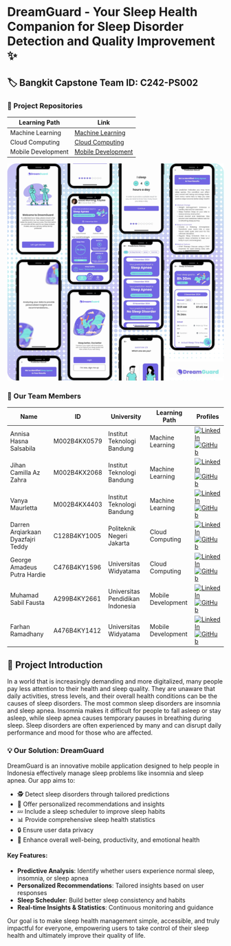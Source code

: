 # DreamGuard - Your Sleep Health Companion for Sleep Disorder Detection and Quality Improvement ✨

## 🏷️ Bangkit Capstone Team ID: C242-PS002

### 🔗 Project Repositories

| Learning Path | Link |
|--------------|-------------|
| Machine Learning | [Machine Learning](https://github.com/dreamguard-id/DreamGuard/tree/machine-learning) |
| Cloud Computing | [Cloud Computing](https://github.com/dreamguard-id/DreamGuard/tree/cloud-computing) |
| Mobile Development | [Mobile Development](https://github.com/dreamguard-id/DreamGuard/tree/mobile-development) |

![Desktop - 1](https://github.com/jihancamilla24/CapstoneStuff/blob/main/cover.png?raw=true)

### 👥 Our Team Members

| Name | ID | University | Learning Path | Profiles |
|------|----|-----------|--------------| ---------|
| Annisa Hasna Salsabila | M002B4KX0579 | Institut Teknologi Bandung | Machine Learning | [![LinkedIn](https://img.shields.io/badge/LinkedIn-blue?logo=linkedin)](https://www.linkedin.com/in/annisahasna/) [![GitHub](https://img.shields.io/badge/GitHub-black?logo=github)](https://github.com/hasnanisalsa) |
| Jihan Camilla Az Zahra | M002B4KX2068 | Institut Teknologi Bandung | Machine Learning | [![LinkedIn](https://img.shields.io/badge/LinkedIn-blue?logo=linkedin)](https://www.linkedin.com/in/jihancamilla/) [![GitHub](https://img.shields.io/badge/GitHub-black?logo=github)](https://github.com/jihancamilla24) |
| Vanya Maurletta | M002B4KX4403 | Institut Teknologi Bandung | Machine Learning | [![LinkedIn](https://img.shields.io/badge/LinkedIn-blue?logo=linkedin)](https://www.linkedin.com/in/vanyamaurletta/) [![GitHub](https://img.shields.io/badge/GitHub-black?logo=github)](https://github.com/vanyamaurletta) |
| Darren Arqiarkaan Dyazfajri Teddy | C128B4KY1005 | Politeknik Negeri Jakarta | Cloud Computing | [![LinkedIn](https://img.shields.io/badge/LinkedIn-blue?logo=linkedin)](https://www.linkedin.com/in/darrenarkaan/) [![GitHub](https://img.shields.io/badge/GitHub-black?logo=github)](https://github.com/arqiarkaan) |
| George Amadeus Putra Hardie | C476B4KY1596 | Universitas Widyatama | Cloud Computing | [![LinkedIn](https://img.shields.io/badge/LinkedIn-blue?logo=linkedin)](https://www.linkedin.com/in/georgeamadeusph/) [![GitHub](https://img.shields.io/badge/GitHub-black?logo=github)](https://github.com/papahoudini) |
| Muhamad Sabil Fausta | A299B4KY2661 | Universitas Pendidikan Indonesia | Mobile Development | [![LinkedIn](https://img.shields.io/badge/LinkedIn-blue?logo=linkedin)](https://www.linkedin.com/in/sabilfausta/) [![GitHub](https://img.shields.io/badge/GitHub-black?logo=github)](https://github.com/sabilfaustaa) |
| Farhan Ramadhany | A476B4KY1412 | Universitas Widyatama | Mobile Development | [![LinkedIn](https://img.shields.io/badge/LinkedIn-blue?logo=linkedin)](https://www.linkedin.com/in/frhnramadhany/) [![GitHub](https://img.shields.io/badge/GitHub-black?logo=github)](https://github.com/frhnrmdhny) |

## 🌟 Project Introduction

In a world that is increasingly demanding and more digitalized, many people pay less attention to their health and sleep quality. They are unaware that daily activities, stress levels, and their overall health conditions can be the causes of sleep disorders. The most common sleep disorders are insomnia and sleep apnea. Insomnia makes it difficult for people to fall asleep or stay asleep, while sleep apnea causes temporary pauses in breathing during sleep. Sleep disorders are often experienced by many and can disrupt daily performance and mood for those who are affected.

### 💡 Our Solution: DreamGuard

DreamGuard is an innovative mobile application designed to help people in Indonesia effectively manage sleep problems like insomnia and sleep apnea. Our app aims to:

- 🕵️ Detect sleep disorders through tailored predictions
- 🚀 Offer personalized recommendations and insights
- 💤 Include a sleep scheduler to improve sleep habits
- 📊 Provide comprehensive sleep health statistics
- 🔒 Ensure user data privacy
- 🌈 Enhance overall well-being, productivity, and emotional health

#### Key Features:
- **Predictive Analysis**: Identify whether users experience normal sleep, insomnia, or sleep apnea
- **Personalized Recommendations**: Tailored insights based on user responses
- **Sleep Scheduler**: Build better sleep consistency and habits
- **Real-time Insights & Statistics**: Continuous monitoring and guidance

Our goal is to make sleep health management simple, accessible, and truly impactful for everyone, empowering users to take control of their sleep health and ultimately improve their quality of life.
